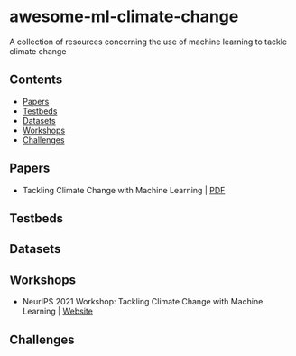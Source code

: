 # awesome-ml-climate-change

A collection of resources concerning the use of machine learning to tackle climate change

## Contents

 - [Papers](#papers)
 - [Testbeds](#testbeds)
 - [Datasets](#datasets)
 - [Workshops](#workshops)
 - [Challenges](#challenges)
 <!--  - [Theses](#theses) -->

## Papers

- Tackling Climate Change with Machine Learning | [PDF](https://arxiv.org/abs/1906.05433)

<!-- ## Theses -->

## Testbeds

## Datasets

## Workshops

- NeurIPS 2021 Workshop: Tackling Climate Change with Machine Learning | [Website](https://www.climatechange.ai/events/neurips2021.html)

## Challenges
